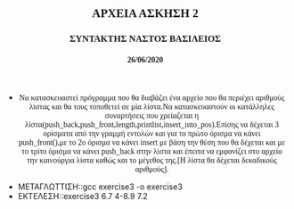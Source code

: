 <html>
<body>
<h2 style="text-align:center; font-family:calibri;">ΑΡΧΕΙΑ ΑΣΚΗΣΗ 2</h2>
<h3 style="text-align:center; font-family:calibri;">ΣΥΝΤΑΚΤΗΣ ΝΑΣΤΟΣ ΒΑΣΙΛΕΙΟΣ</h3>
<h4 style="text-align:center; font-family:calibri;">26/06/2020</h4>
<br>
<ul>
<li><p style="text-align:center; font-family:calibri;">Να κατασκευαστεί πρόγραμμα που θα διαβάζει ένα αρχείο που θα περιέχει αριθμούς λίστας και θα τους τοποθετεί σε μία λίστα.Να κατασκευαστούν οι κατάλληλες συναρτήσεις που χρείαζεται η λίστα(push_back,push_front,length,printlist,insert_into_pos).Επίσης να δέχεται 3 ορίσματα από την γραμμή εντολών και για το πρώτο όρισμα να κάνει push_front(),με το 2ο όρισμα να κάνει insert με βάση την θέση που θα δέχεται και με το τρίτο όρισμα να κάνει push_back στην λίστα και έπειτα να εμφανίζει στο αρχείο την καινούργια λίστα καθώς και το μέγεθος της.[Η λίστα θα δέχεται δεκαδικούς αριθμούς].</p></li>
<li>ΜΕΤΑΓΛΩΤΤΙΣΗ::gcc exercise3 -o exercise3</li>
<li>ΕΚΤΕΛΕΣΗ::exercise3 6.7 4-8.9 7.2</li>
</ul>
</body>
</html>